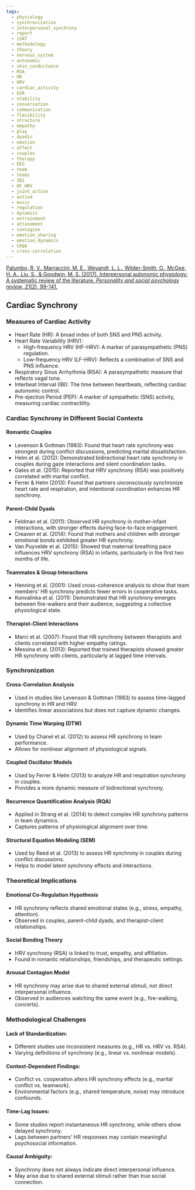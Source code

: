 ```yaml
---
tags:
  - physiology
  - synchronization
  - interpersonal_synchrony
  - report
  - iSAT
  - methodology
  - theory
  - nervous_system
  - autonomic
  - skin_conductance
  - RSA
  - HR
  - HRV
  - cardiac_activity
  - GSR
  - stability
  - conversation
  - communication
  - flexibility
  - structure
  - empathy
  - play
  - dyadic
  - emotion
  - affect
  - couples
  - therapy
  - EEG
  - team
  - teams
  - IBI
  - HF_HRV
  - joint_action
  - autism
  - music
  - regulation
  - dynamics
  - entrainment
  - attunement
  - contagion
  - emotion_sharing
  - emotion_dynamics
  - CRQA
  - cross-correlation
---
```


[Palumbo, R. V., Marraccini, M. E., Weyandt, L. L., Wilder-Smith, O., McGee, H. A., Liu, S., & Goodwin, M. S. (2017). Interpersonal autonomic physiology: A systematic review of the literature. _Personality and social psychology review_, _21_(2), 99-141.](https://journals.sagepub.com/doi/pdf/10.1177/1088868316628405?casa_token=EVnWCYR_nAMAAAAA:immaq545m9KOlKWDl7fj2f4JiC4aTBMiD294PEo0y6IdHc1hDzZIbIg4225EXCbd809wAnD-3C4j)


## Cardiac Synchrony

### Measures of Cardiac Activity
- Heart Rate (HR): A broad index of both SNS and PNS activity.
- Heart Rate Variability (HRV):
  - High-frequency HRV (HF-HRV): A marker of parasympathetic (PNS) regulation.
  - Low-frequency HRV (LF-HRV): Reflects a combination of SNS and PNS influence.
- Respiratory Sinus Arrhythmia (RSA): A parasympathetic measure that reflects vagal tone.
- Interbeat Interval (IBI): The time between heartbeats, reflecting cardiac autonomic control.
- Pre-ejection Period (PEP): A marker of sympathetic (SNS) activity, measuring cardiac contractility.
### Cardiac Synchrony in Different Social Contexts
#### Romantic Couples
- Levenson & Gottman (1983): Found that heart rate synchrony was strongest during conflict discussions, predicting marital dissatisfaction.
- Helm et al. (2012): Demonstrated bidirectional heart rate synchrony in couples during gaze interactions and silent coordination tasks.
- Gates et al. (2015): Reported that HRV synchrony (RSA) was positively correlated with marital conflict.
- Ferrer & Helm (2013): Found that partners unconsciously synchronize heart rate and respiration, and intentional coordination enhances HR synchrony.
#### Parent-Child Dyads
- Feldman et al. (2011): Observed HR synchrony in mother-infant interactions, with stronger effects during face-to-face engagement.
- Creaven et al. (2014): Found that mothers and children with stronger emotional bonds exhibited greater HR synchrony.
- Van Puyvelde et al. (2015): Showed that maternal breathing pace influences HRV synchrony (RSA) in infants, particularly in the first two months of life.
#### Teammates & Group Interactions
- Henning et al. (2001): Used cross-coherence analysis to show that team members' HR synchrony predicts fewer errors in cooperative tasks.
- Konvalinka et al. (2011): Demonstrated that HR synchrony emerges between fire-walkers and their audience, suggesting a collective physiological state.
#### Therapist-Client Interactions
- Marci et al. (2007): Found that HR synchrony between therapists and clients correlated with higher empathy ratings.
- Messina et al. (2013): Reported that trained therapists showed greater HR synchrony with clients, particularly at lagged time intervals.

### Synchronization
#### Cross-Correlation Analysis
- Used in studies like Levenson & Gottman (1983) to assess time-lagged synchrony in HR and HRV.
- Identifies linear associations but does not capture dynamic changes.
#### Dynamic Time Warping (DTW)
- Used by Chanel et al. (2012) to assess HR synchrony in team performance.
- Allows for nonlinear alignment of physiological signals.
#### Coupled Oscillator Models
- Used by Ferrer & Helm (2013) to analyze HR and respiration synchrony in couples.
- Provides a more dynamic measure of bidirectional synchrony.
#### Recurrence Quantification Analysis (RQA)
- Applied in Strang et al. (2014) to detect complex HR synchrony patterns in team dynamics.
- Captures patterns of physiological alignment over time.
#### Structural Equation Modeling (SEM)
- Used by Reed et al. (2013) to assess HR synchrony in couples during conflict discussions.
- Helps to model latent synchrony effects and interactions.
### Theoretical Implications 
#### Emotional Co-Regulation Hypothesis
- HR synchrony reflects shared emotional states (e.g., stress, empathy, attention).
- Observed in couples, parent-child dyads, and therapist-client relationships.
#### Social Bonding Theory
- HRV synchrony (RSA) is linked to trust, empathy, and affiliation.
- Found in romantic relationships, friendships, and therapeutic settings.
#### Arousal Contagion Model
- HR synchrony may arise due to shared external stimuli, not direct interpersonal influence.
- Observed in audiences watching the same event (e.g., fire-walking, concerts).
### Methodological Challenges 
#### Lack of Standardization:
   - Different studies use inconsistent measures (e.g., HR vs. HRV vs. RSA).
   - Varying definitions of synchrony (e.g., linear vs. nonlinear models).
#### Context-Dependent Findings:
   - Conflict vs. cooperation alters HR synchrony effects (e.g., marital conflict vs. teamwork).
   - Environmental factors (e.g., shared temperature, noise) may introduce confounds.
####  Time-Lag Issues:
   - Some studies report instantaneous HR synchrony, while others show delayed synchrony.
   - Lags between partners' HR responses may contain meaningful psychosocial information.
#### Causal Ambiguity:
   - Synchrony does not always indicate direct interpersonal influence.
   - May arise due to shared external stimuli rather than true social connection.

